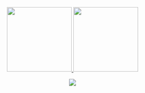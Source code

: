 

<div align="center">
  <a href="https://github.com/chrisAndriotti">
  <img height="150em" src="https://github-readme-stats.vercel.app/api?username=chrisAndriotti&show_icons=true&theme=gotham&include_all_commits=true&count_private=true"/>
  <img height="150em" src="https://github-readme-stats.vercel.app/api/top-langs/?username=chrisAndriotti&layout=compact&langs_count=7&theme=gotham"/>
  
  <a href="https://www.linkedin.com/in/christofer-andriotti" target="_blank"><img src="https://img.shields.io/badge/-LinkedIn-%230077B5?style=for-the-badge&logo=linkedin&logoColor=white" target="_blank"></a> 
</div>

